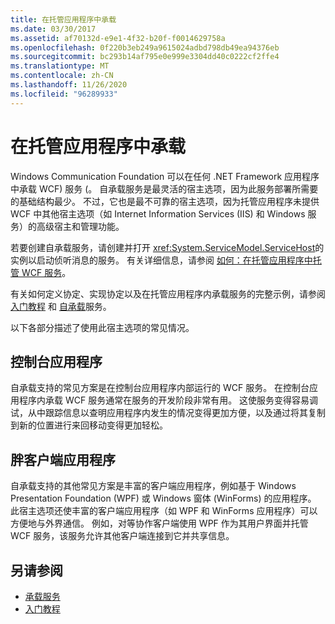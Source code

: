 ```yaml
---
title: 在托管应用程序中承载
ms.date: 03/30/2017
ms.assetid: af70132d-e9e1-4f32-b20f-f0014629758a
ms.openlocfilehash: 0f220b3eb249a9615024adbd798db49ea94376eb
ms.sourcegitcommit: bc293b14af795e0e999e3304dd40c0222cf2ffe4
ms.translationtype: MT
ms.contentlocale: zh-CN
ms.lasthandoff: 11/26/2020
ms.locfileid: "96289933"
---
```

# <a name="hosting-in-a-managed-application"></a>在托管应用程序中承载

Windows Communication Foundation 可以在任何 .NET Framework 应用程序中承载 WCF) 服务 (。 自承载服务是最灵活的宿主选项，因为此服务部署所需要的基础结构最少。 不过，它也是最不可靠的宿主选项，因为托管应用程序未提供 WCF 中其他宿主选项（如 Internet Information Services (IIS) 和 Windows 服务）的高级宿主和管理功能。  
  
 若要创建自承载服务，请创建并打开 <xref:System.ServiceModel.ServiceHost>的实例以启动侦听消息的服务。 有关详细信息，请参阅 [如何：在托管应用程序中托管 WCF 服务](../how-to-host-a-wcf-service-in-a-managed-application.md)。  
  
 有关如何定义协定、实现协定以及在托管应用程序内承载服务的完整示例，请参阅 [入门教程](../getting-started-tutorial.md) 和 [自承载](../samples/self-host.md)服务。  
  
 以下各部分描述了使用此宿主选项的常见情况。  
  
## <a name="console-applications"></a>控制台应用程序  

 自承载支持的常见方案是在控制台应用程序内部运行的 WCF 服务。 在控制台应用程序内承载 WCF 服务通常在服务的开发阶段非常有用。 这使服务变得容易调试，从中跟踪信息以查明应用程序内发生的情况变得更加方便，以及通过将其复制到新的位置进行来回移动变得更加轻松。  
  
## <a name="rich-client-applications"></a>胖客户端应用程序  

 自承载支持的其他常见方案是丰富的客户端应用程序，例如基于 Windows Presentation Foundation (WPF) 或 Windows 窗体 (WinForms) 的应用程序。 此宿主选项还使丰富的客户端应用程序（如 WPF 和 WinForms 应用程序）可以方便地与外界通信。 例如，对等协作客户端使用 WPF 作为其用户界面并托管 WCF 服务，该服务允许其他客户端连接到它并共享信息。  
  
## <a name="see-also"></a>另请参阅

- [承载服务](../hosting-services.md)
- [入门教程](../getting-started-tutorial.md)
